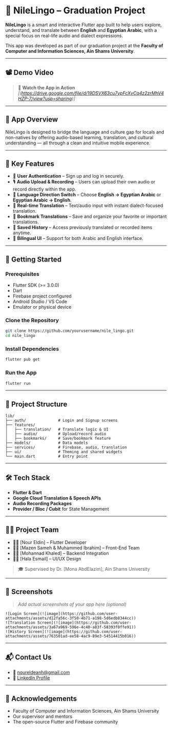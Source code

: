 # 🌊 NileLingo – Graduation Project

**NileLingo** is a smart and interactive Flutter app built to help users explore, understand, and translate between **English** and **Egyptian Arabic**, with a special focus on real-life audio and dialect expressions.

This app was developed as part of our graduation project at the **Faculty of Computer and Information Sciences, Ain Shams University**.

---

## 📽️ Demo Video

> 🎥 **Watch the App in Action**  
> _[(https://drive.google.com/file/d/19DSVX63cu7ypFcXvCq4z2zrMhV4HZP-7/view?usp=sharing)]_  

---

## 📱 App Overview

NileLingo is designed to bridge the language and culture gap for locals and non-natives by offering audio-based learning, translation, and cultural understanding — all through a clean and intuitive mobile experience.

---

## 🎯 Key Features

- 🔐 **User Authentication** – Sign up and log in securely.
- 🎙️ **Audio Upload & Recording** – Users can upload their own audio or record directly within the app.
- 🔄 **Language Direction Switch** – Choose **English → Egyptian Arabic** or **Egyptian Arabic → English**.
- 📝 **Real-time Translation** – Text/audio input with instant dialect-focused translation.
- 📌 **Bookmark Translations** – Save and organize your favorite or important translations.
- 💾 **Saved History** – Access previously translated or recorded items anytime.
- 🧭 **Bilingual UI** – Support for both Arabic and English interface.

---

## 🚀 Getting Started

### Prerequisites
- Flutter SDK (>= 3.0.0)
- Dart
- Firebase project configured
- Android Studio / VS Code
- Emulator or physical device

### Clone the Repository

```bash
git clone https://github.com/yourusername/nile_lingo.git
cd nile_lingo
```

### Install Dependencies

```bash
flutter pub get
```

### Run the App

```bash
flutter run
```

---

## 📂 Project Structure

```
lib/
├── auth/              # Login and Signup screens
├── features/
│   ├── translation/   # Translate logic & UI
│   ├── audio/         # Upload/record audio
│   ├── bookmarks/     # Save/bookmark feature
├── models/            # Data models
├── services/          # Firebase, audio, translation
├── ui/                # Theming and shared widgets
└── main.dart          # Entry point
```

---

## 🛠️ Tech Stack

- **Flutter & Dart**
- **Google Cloud Translation & Speech APIs**
- **Audio Recording Packages**
- **Provider / Bloc / Cubit** for State Management

---

## 👨‍💻 Project Team

- 👩‍💻 [Nour Eldin] – Flutter Developer
- 👩‍💻 [Mazen Sameh & Muhammed Ibrahim] – Front-End Team
- 👨‍💻 [Mohannad Khaled] – Backend Integration
- 👩‍🎨 [Hala Esmail] – UI/UX Design

> 🎓 Supervised by Dr. [Mona AbdElazim], Ain Shams University

---

## 📸 Screenshots

> _Add actual screenshots of your app here (optional)_

```
![Login Screen](![image](https://github.com/user-attachments/assets/d12fa56c-3f50-4b71-a198-5d6edb8344cc))
![Translation Screen](![image](https://github.com/user-attachments/assets/3a67a969-596e-4c40-a83f-58393f0ffe91))
![History Screen](![image](https://github.com/user-attachments/assets/763501ad-ee58-4ac9-89e3-54514415b016))
```

---

## 📬 Contact Us

- 📧 noureldeanh@gmail.com
- 💼 [LinkedIn Profile](https://www.linkedin.com/in/nour-eldin-hesham-466ab2256/)

---


## 🌟 Acknowledgements

- Faculty of Computer and Information Sciences, Ain Shams University
- Our supervisor and mentors
- The open-source Flutter and Firebase community
